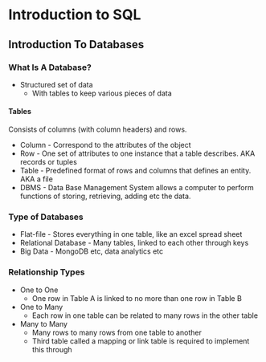 # Introduction to SQL

## Introduction To Databases

### What Is A Database?

* Structured set of data
	* With tables to keep various pieces of data

#### Tables

Consists of columns (with column headers) and rows.

* Column - Correspond to the attributes of the object
* Row - One set of attributes to one instance that a table describes. AKA records or tuples
* Table - Predefined format of rows and columns that defines an entity. AKA a file
* DBMS - Data Base Management System allows a computer to perform functions of storing, retrieving, adding etc the data.

### Type of Databases

* Flat-file - Stores everything in one table, like an excel spread sheet
* Relational Database - Many tables, linked to each other through keys
* Big Data - MongoDB etc, data analytics etc

### Relationship Types
* One to One
	* One row in Table A is linked to no more than one row in Table B
* One to Many
	* Each row in one table can be related to many rows in the other table
* Many to Many
	* Many rows to many rows from one table to another
	* Third table called a mapping or link table is required to implement this through

